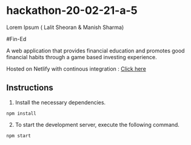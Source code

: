 # hackathon-20-02-21-a-5
Lorem Ipsum ( Lalit Sheoran &amp; Manish Sharma)

#Fin-Ed

A web application that provides financial education and promotes good financial habits through a game based investing experience.

Hosted on Netlify with continous integration : [Click here](https://masai-fin-ed.netlify.app)



## Instructions

1. Install the necessary dependencies.

```
npm install
```

2. To start the development server, execute the following command.

```
npm start
